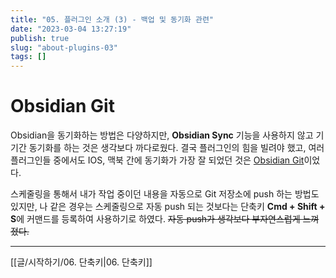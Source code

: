 ```yaml
---
title: "05. 플러그인 소개 (3) - 백업 및 동기화 관련"
date: "2023-03-04 13:27:19"
publish: true
slug: "about-plugins-03"
tags: []
---
```


# Obsidian Git

Obsidian을 동기화하는 방법은 다양하지만, **Obsidian Sync** 기능을 사용하지 않고 기기간 동기화를 하는 것은 생각보다 까다로웠다. 결국 플러그인의 힘을 빌려야 했고, 여러 플러그인들 중에서도 IOS, 맥북 간에 동기화가 가장 잘 되었던 것은 [Obsidian Git](https://obsidian.md/plugins?id=obsidian-git)이었다.

스케줄링을 통해서 내가 작업 중이던 내용을 자동으로 Git 저장소에 push 하는 방법도 있지만, 나 같은 경우는 스케줄링으로 자동 push 되는 것보다는 단축키 **Cmd + Shift + S**에 커맨드를 등록하여 사용하기로 하였다. ~~자동 push가 생각보다 부자연스럽게 느껴졌다.~~

---

[[글/시작하기/06. 단축키|06. 단축키]]
